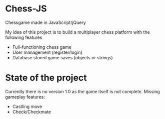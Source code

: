 # Chess-JS
Chessgame made in JavaScript/jQuery

My idea of this project is to build a multiplayer chess platform with the following features
- Full-functioning chess game
- User management (register/login)
- Database stored game saves (objects or strings)

# State of the project
Currently there is no version 1.0 as the game itself is not complete.
Missing gameplay features:
- Castling move
- Check/Checkmate
